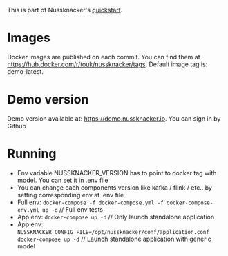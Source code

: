 This is part of Nussknacker's [quickstart](https://touk.github.io/nussknacker/Quickstart.html).

Images
=====
Docker images are published on each commit. You can find them at https://hub.docker.com/r/touk/nussknacker/tags. Default image tag is: demo-latest.  

Demo version
=======
Demo version available at: https://demo.nussknacker.io. You can sign in by Github

Running
=======
* Env variable NUSSKNACKER_VERSION has to point to docker tag with model. You can set it in .env file
* You can change each components version like kafka / flink / etc.. by setting corresponding env at .env file
* Full env: `docker-compose -f docker-compose.yml -f docker-compose-env.yml up -d` // Full env tests
* App env: `docker-compose up -d` // Only launch standalone application
* App env: `NUSSKNACKER_CONFIG_FILE=/opt/nussknacker/conf/application.conf docker-compose up -d` // Launch standalone application with generic model